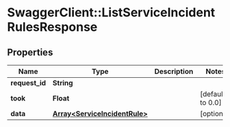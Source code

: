 # SwaggerClient::ListServiceIncidentRulesResponse

## Properties
Name | Type | Description | Notes
------------ | ------------- | ------------- | -------------
**request_id** | **String** |  | 
**took** | **Float** |  | [default to 0.0]
**data** | [**Array&lt;ServiceIncidentRule&gt;**](ServiceIncidentRule.md) |  | [optional] 


